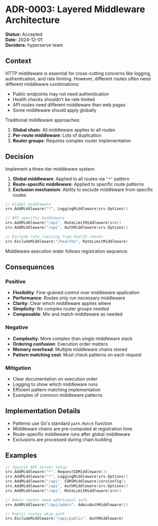 # ADR-0003: Layered Middleware Architecture

**Status:** Accepted  
**Date:** 2024-12-01  
**Deciders:** hyperserve team  

## Context

HTTP middleware is essential for cross-cutting concerns like logging, authentication, and rate limiting. However, different routes often need different middleware combinations:
- Public endpoints may not need authentication
- Health checks shouldn't be rate limited
- API routes need different middleware than web pages
- Some middleware should apply globally

Traditional middleware approaches:
1. **Global chain**: All middleware applies to all routes
2. **Per-route middleware**: Lots of duplication
3. **Router groups**: Requires complex router implementation

## Decision

Implement a three-tier middleware system:
1. **Global middleware**: Applied to all routes via `"*"` pattern
2. **Route-specific middleware**: Applied to specific route patterns
3. **Exclusion mechanism**: Ability to exclude middleware from specific routes

```go
// Global middleware
srv.AddMiddleware("*", LoggingMiddleware(srv.Options))

// API-specific middleware  
srv.AddMiddleware("/api", RateLimitMiddleware(srv))
srv.AddMiddleware("/api", AuthMiddleware(srv.Options))

// Exclude rate limiting from health checks
srv.ExcludeMiddleware("/healthz", RateLimitMiddleware)
```

Middleware execution order follows registration sequence.

## Consequences

### Positive
- **Flexibility**: Fine-grained control over middleware application
- **Performance**: Routes only run necessary middleware
- **Clarity**: Clear which middleware applies where
- **Simplicity**: No complex router groups needed
- **Composable**: Mix and match middleware as needed

### Negative
- **Complexity**: More complex than single middleware stack
- **Ordering confusion**: Execution order matters
- **Memory overhead**: Multiple middleware chains stored
- **Pattern matching cost**: Must check patterns on each request

### Mitigation
- Clear documentation on execution order
- Logging to show which middleware runs
- Efficient pattern matching implementation
- Examples of common middleware patterns

## Implementation Details

- Patterns use Go's standard `path.Match` function
- Middleware chains are pre-computed at registration time
- Route-specific middleware runs after global middleware
- Exclusions are processed during chain building

## Examples

```go
// Typical API server setup
srv.AddMiddleware("*", RequestIDMiddleware())
srv.AddMiddleware("*", LoggingMiddleware(srv.Options))
srv.AddMiddleware("/api", CORSMiddleware(corsConfig))
srv.AddMiddleware("/api", AuthMiddleware(srv.Options))
srv.AddMiddleware("/api", RateLimitMiddleware(srv))

// Admin routes need additional auth
srv.AddMiddleware("/api/admin", AdminAuthMiddleware())

// Public routes skip auth
srv.ExcludeMiddleware("/api/public", AuthMiddleware)
```
